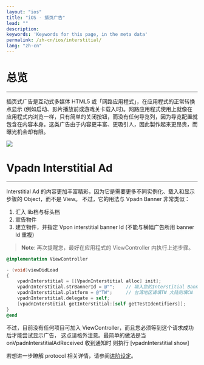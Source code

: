 ```yaml
---
layout: "ios"
title: "iOS - 插页广告"
lead: ""
description: 
keywords: 'Keywords for this page, in the meta data'
permalink: /zh-cn/ios/interstitial/
lang: "zh-cn"
---
```

# 总览
---
插页式广告是互动式多媒体 HTML5 或「网路应用程式」，在应用程式的正常转换点显示 (例如启动、影片播放前或游戏关卡载入时)。网路应用程式使用上就像在应用程式内浏览一样，只有简单的关闭按钮，而没有任何导览列，因为导览配置就包含在内容本身。这类广告由于内容更丰富、更吸引人，因此製作起来更昂贵，而曝光机会却有限。

![]({{site.imgurl}}/Interstitial.png)

# Vpadn Interstitial Ad
---
Interstitial Ad 的内容更加丰富精彩，因为它是需要更多不同实例化、载入和显示步骤的 Object，而不是 View。
不过，它的用法与 Vpadn Banner 非常类似：

1. 汇入 lib档与标头档
2. 宣告物件
3. 建立物件，并指定 Vpon interstitial banner Id (不能与横幅广告所用 banner Id 重複)

> **Note**: 再次提醒您，最好在应用程式的 ViewController 内执行上述步骤。

```Objective-C
@implementation ViewController

- (void)viewDidLoad
{
    vpadnInterstitial = [[VpadnInterstitial alloc] init];
    vpadnInterstitial.strBannerId = @"";    // 填入您的Interstitial BannerId
    vpadnInterstitial.platform = @"TW";     // 台湾地区请填TW 大陆则填CN
    vpadnInterstitial.delegate = self;
    [vpadnInterstitial getInterstitial:[self getTestIdentifiers]];
}
@end
```

不过，目前没有任何项目可加入 ViewController，而且您必须等到这个请求成功后才能尝试显示广告，
这点请格外注意。最简单的做法是当 onVpadnInterstitialAdReceived 收到通知时 则执行 [vpadnInterstitial show]

若想进一步瞭解 protocol 相关详情，请参阅[进阶设定]。


[进阶设定]: ../advanced/
